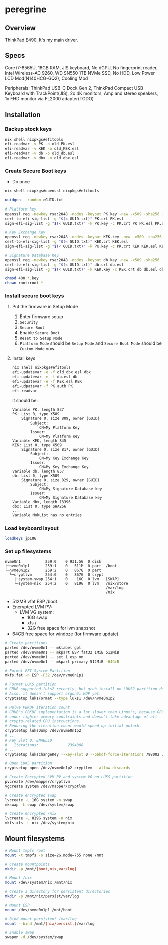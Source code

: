 # peregrine
## Overview
ThinkPad E490. It's my main driver.

## Specs
Core i7-8565U, 16GB RAM, JIS keyboard, No dGPU, No fingerprint reader, Intel Wireless-AC 9260, WD SN550 1TB NVMe SSD, No HDD, Low Power LCD Mod(N140HCG-GQ2), Cooling Mod

Peripherals: ThinkPad USB-C Dock Gen 2, ThinkPad Compact USB Keyboard with TrackPoint(JIS), 2x 4K monitors, Amp and stereo speakers, 1x FHD monitor via FL2000 adapter(TODO)

## Installation
### Backup stock keys
```sh
nix shell nixpkgs#efitools
efi-readvar -v PK -o old_PK.esl
efi-readvar -v KEK -o old_KEK.esl
efi-readvar -v db -o old_db.esl
efi-readvar -v dbx -o old_dbx.esl
```

### Create Secure Boot keys
- Do once
```sh
nix shell nixpkgs#openssl nixpkgs#efitools

uuidgen --random >GUID.txt

# Platform key
openssl req -newkey rsa:2048 -nodes -keyout PK.key -new -x509 -sha256 -days 3650 -subj "/CN=My Platform Key/" -out PK.crt
cert-to-efi-sig-list -g "$(< GUID.txt)" PK.crt PK.esl
sign-efi-sig-list -g "$(< GUID.txt)" -k PK.key -c PK.crt PK PK.esl PK.auth

# Key Exchange Key
openssl req -newkey rsa:2048 -nodes -keyout KEK.key -new -x509 -sha256 -days 3650 -subj "/CN=My Key Exchange Key/" -out KEK.crt
cert-to-efi-sig-list -g "$(< GUID.txt)" KEK.crt KEK.esl
sign-efi-sig-list -g "$(< GUID.txt)" -k PK.key -c PK.crt KEK KEK.esl KEK.auth

# Signature Database Key
openssl req -newkey rsa:2048 -nodes -keyout db.key -new -x509 -sha256 -days 3650 -subj "/CN=My Signature Database key/" -out db.crt
cert-to-efi-sig-list -g "$(< GUID.txt)" db.crt db.esl
sign-efi-sig-list -g "$(< GUID.txt)" -k KEK.key -c KEK.crt db db.esl db.auth

chmod 400 *.key
chown root:root *
```

### Install secure boot keys
1. Put the firmware in Setup Mode

    1. Enter firmware setup
    2. `Security`
    3. `Secure Boot`
    4. Enable `Secure Boot`
    5. `Reset to Setup Mode`
    6. `Platform Mode` should be `Setup Mode` and `Secure Boot Mode` should be `Custom Mode` now.

2. Install keys

    ```sh
    nix shell nixpkgs#efitools
    efi-updatevar -e -f old_dbx.esl dbx
    efi-updatevar -e -f db.esl db
    efi-updatevar -e -f KEK.esl KEK
    efi-udpatevar -f PK.auth PK
    efi-readvar
    ```

    it should be:
    ```
    Variable PK, length 837
    PK: List 0, type X509
        Signature 0, size 809, owner (GUID)
            Subject:
                CN=My Platform Key
            Issuer:
                CN=My Platform Key
    Variable KEK, length 845
    KEK: List 0, type X509
        Signature 0, size 817, owner (GUID)
            Subject:
                CN=My Key Exchange Key
            Issuer:
                CN=My Key Exchange Key
    Variable db, length 857
    db: List 0, type X509
        Signature 0, size 829, owner (GUID)
            Subject:
                CN=My Signature Database key
            Issuer:
                CN=My Signature Database key
    Variable dbx, length 13396
    dbx: List 0, type SHA256
    ...
    Variable MokList has no entries
    ```

### Load keyboard layout
```sh
loadkeys jp106
```
### Set up filesystems
```
nvme0n1           259:0    0 931.5G  0 disk  
├─nvme0n1p1       259:1    0   511M  0 part  /boot
└─nvme0n1p2       259:2    0   867G  0 part  
  └─cryptlvm      254:0    0   867G  0 crypt 
    ├─system-swap 254:1    0    16G  0 lvm   [SWAP]
    └─system-nix  254:2    0   819G  0 lvm   /nix/store
                                             /var/log
                                             /nix
```

- 512MB vfat ESP /boot
- Encrypted LVM PV:
  - LVM VG system:
    - 16G swap
    - xfs /
    - 32G free space for lvm snapshot
- 64GB free space for windoze (for firmware update)

```sh
# Create partitions
parted /dev/nvme0n1 -- mklabel gpt
parted /dev/nvme0n1 -- mkpart ESP fat32 1MiB 512MiB
parted /dev/nvme0n1 -- set 1 esp on
parted /dev/nvme0n1 -- mkpart primary 512MiB -64GiB

# Format EFI System Partition
mkfs.fat -n ESP -F32 /dev/nvme0n1p1

# Format LUKS partition
# GRUB supported luks2 recently, but grub-install on LUKS2 partition doesn't work yet.
# Also, it doesn't support argon2i KDF yet.
cryptsetup luksFormat --type luks1 /dev/nvme0n1p2

# Halve PBKDF iteration count
# GRUB's PBKDF implementation is a lot slower than Linux's, because GRUB operates
# under tighter memory constraints and doesn’t take advantage of all
# crypto-related CPU instructions.
# Reducing the iteration count would speed up initial unlock.
cryptsetup luksDump /dev/nvme0n1p2
# ...
# Key Slot 0: ENABLED
#	Iterations:         	2394008
# ...
cryptsetup luksChangeKey --key-slot 0 --pbkdf-force-iterations 798002 /dev/nvme0n1p2

# Open LUKS partition
cryptsetup open /dev/nvme0n1p2 cryptlvm --allow-discards

# Create Encrypted LVM PV and system VG on LUKS partition
pvcreate /dev/mapper/cryptlvm
vgcreate system /dev/mapper/cryptlvm

# Create encrypted swap
lvcreate -L 16G system -n swap
mkswap -L swap /dev/system/swap

# Create encrypted /nix
lvcreate -L 819G system -n nix
mkfs.xfs -L nix /dev/system/nix
```

## Mount filesystems
```sh
# Mount tmpfs root
mount -t tmpfs -o size=2G,mode=755 none /mnt

# Create mountpoints
mkdir -p /mnt/{boot,nix,var/log}

# Mount /nix
mount /dev/system/nix /mnt/nix

# Create a directory for persistent directories
mkdir -p /mnt/nix/persist/var/log

# Mount ESP
mount /dev/nvme0n1p1 /mnt/boot

# Bind mount persistent /var/log
mount --bind /mnt/{nix/persist,}/var/log

# Enable swap
swapon -d /dev/system/swap
```
